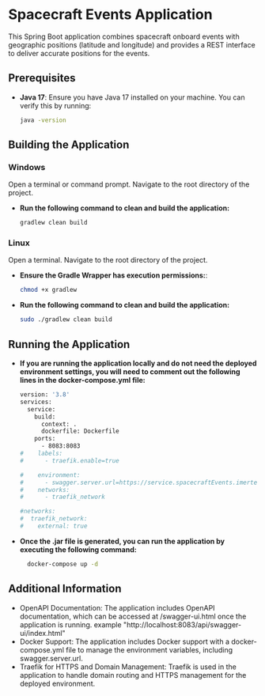 # Spacecraft Events Application

This Spring Boot application combines spacecraft onboard events with geographic positions (latitude and longitude) and provides a REST interface to deliver accurate positions for the events.

## Prerequisites

- **Java 17**: Ensure you have Java 17 installed on your machine. You can verify this by running:

  ```bash
  java -version

## Building the Application
### Windows
Open a terminal or command prompt.
Navigate to the root directory of the project.

- **Run the following command to clean and build the application:**
  ```bash
  gradlew clean build

### Linux
Open a terminal.
Navigate to the root directory of the project.
- **Ensure the Gradle Wrapper has execution permissions:**:
  ```bash
  chmod +x gradlew
  
- **Run the following command to clean and build the application:**
  ```bash
  sudo ./gradlew clean build

## Running the Application
- **If you are running the application locally and do not need the deployed environment settings, you will need to comment out the following lines in the docker-compose.yml file:**
  ```bash
  version: '3.8'
  services:
    service:
      build: 
        context: .
        dockerfile: Dockerfile
      ports:
        - 8083:8083
  #    labels:
  #      - traefik.enable=true
  
  #    environment:
  #      - swagger.server.url=https://service.spacecraftEvents.imertetsu.me/api
  #    networks:
  #      - traefik_network

  #networks:
  #  traefik_network:
  #    external: true
- **Once the .jar file is generated, you can run the application by executing the following command:**
  ```bash
    docker-compose up -d

## Additional Information
- OpenAPI Documentation: The application includes OpenAPI documentation, which can be accessed at /swagger-ui.html once the application is running. example "http://localhost:8083/api/swagger-ui/index.html"
- Docker Support: The application includes Docker support with a docker-compose.yml file to manage the environment variables, including swagger.server.url.
- Traefik for HTTPS and Domain Management: Traefik is used in the application to handle domain routing and HTTPS management for the deployed environment.
